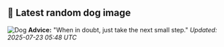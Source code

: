 ## 🐶 Latest random dog image
![Dog](https://images.dog.ceo/breeds/pyrenees/n02111500_8209.jpg)
**Advice:** "When in doubt, just take the next small step."
*Updated: 2025-07-23 05:48 UTC*
